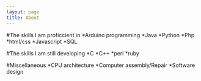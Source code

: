 ```yaml
---
layout: page
title: About
---
```


#The skills I am proficcient in
*Arduino programming
*Java
*Python
*Php
*html/css
*Javascript
*SQL

#The skills I am still developing
*C
*C++
*perl
*ruby

#Miscellaneous
*CPU architecture
*Computer assembly/Repair
*Software design
